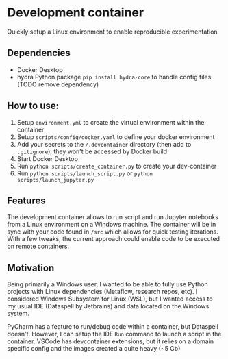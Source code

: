 # Development container
Quickly setup a Linux environment to enable reproducible experimentation

## Dependencies
- Docker Desktop
- hydra Python package `pip install hydra-core` to handle config files (TODO remove dependency)

## How to use:
1. Setup `environment.yml` to create the virtual environment within the container
2. Setup `scripts/config/docker.yaml` to define your docker environment
3. Add your secrets to the `/.devcontainer` directory (then add to `.gitignore`); they won't be accessed by Docker build
4. Start Docker Desktop
5. Run `python scripts/create_container.py` to create your dev-container
6. Run `python scripts/launch_script.py` or `python scripts/launch_jupyter.py`

## Features
The development container allows to run script and run Jupyter notebooks from a Linux environment on a Windows machine. The container will be in sync with your code found in `/src` which allows for quick testing iterations. With a few tweaks, the current approach could enable code to be executed on remote containers. 

## Motivation
Being primarily a Windows user, I wanted to be able to fully use Python projects with Linux dependencies (Metaflow, research repos, etc). I considered Windows Subsystem for Linux (WSL), but I wanted access to my usual IDE (Dataspell by Jetbrains) and data located on the Windows system. 

PyCharm has a feature to run/debug code within a container, but Dataspell doesn't. However, I can setup the IDE `Run` command to launch a script in the container. VSCode has devcontainer extensions, but it relies on a domain specific config and the images created a quite heavy (~5 Gb) 
